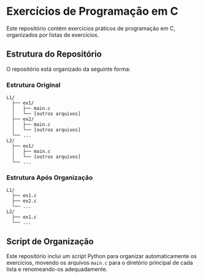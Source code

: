 # Exercícios de Programação em C

Este repositório contém exercícios práticos de programação em C, organizados por listas de exercícios.

## Estrutura do Repositório

O repositório está organizado da seguinte forma:

### Estrutura Original

```
L1/
  ├── ex1/
  │   ├── main.c
  │   └── [outros arquivos]
  ├── ex2/
  │   ├── main.c
  │   └── [outros arquivos]
  └── ...
L2/
  ├── ex1/
  │   ├── main.c
  │   └── [outros arquivos]
  └── ...
```

### Estrutura Após Organização

```
L1/
  ├── ex1.c
  ├── ex2.c
  └── ...
L2/
  ├── ex1.c
  └── ...
```

## Script de Organização

Este repositório inclui um script Python para organizar automaticamente os exercícios, movendo os arquivos `main.c` para o diretório principal de cada lista e renomeando-os adequadamente.
